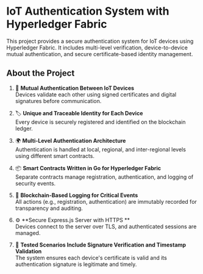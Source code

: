 # IoT Authentication System with Hyperledger Fabric

This project provides a secure authentication system for IoT devices using Hyperledger Fabric. It includes multi-level verification, device-to-device mutual authentication, and secure certificate-based identity management.

##  About the Project

1. 🔐 **Mutual Authentication Between IoT Devices**  
   Devices validate each other using signed certificates and digital signatures before communication.

2. 🏷️ **Unique and Traceable Identity for Each Device**  
   Every device is securely registered and identified on the blockchain ledger.

3. 🌍 **Multi-Level Authentication Architecture**  
   Authentication is handled at local, regional, and inter-regional levels using different smart contracts.

4. 📦 **Smart Contracts Written in Go for Hyperledger Fabric**  
   Separate contracts manage registration, authentication, and logging of security events.

5. 🧠 **Blockchain-Based Logging for Critical Events**  
   All actions (e.g., registration, authentication) are immutably recorded for transparency and auditing.

6. ⚙️ **Secure Express.js Server with HTTPS  **  
   Devices connect to the server over TLS, and authenticated sessions are managed.

8. 🧪 **Tested Scenarios Include Signature Verification and Timestamp Validation**  
   The system ensures each device's certificate is valid and its authentication signature is legitimate and timely.


